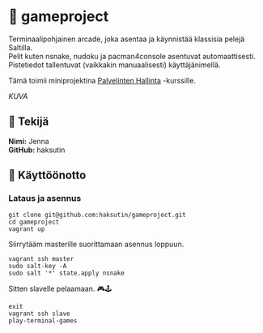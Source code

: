 # 👾 gameproject
Terminaalipohjainen arcade, joka asentaa ja käynnistää klassisia pelejä Saltilla.  
Pelit kuten nsnake, nudoku ja pacman4console asentuvat automaattisesti. Pistetiedot tallentuvat (vaikkakin manuaalisesti) käyttäjänimellä.  

Tämä toimii miniprojektina [Palvelinten Hallinta](https://terokarvinen.com/palvelinten-hallinta/#h5-miniprojekti) -kurssille. 

*KUVA*

## 👑 Tekijä

**Nimi:** Jenna  
**GitHub:** haksutin

## 🚀 Käyttöönotto
### Lataus ja asennus

    git clone git@github.com:haksutin/gameproject.git
    cd gameproject
    vagrant up

Siirrytääm masterille suorittamaan asennus loppuun.

    vagrant ssh master
    sudo salt-key -A
    sudo salt '*' state.apply nsnake

Sitten slavelle pelaamaan. 🎮🕹️  

    exit
    vagrant ssh slave
    play-terminal-games
